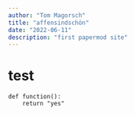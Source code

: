```yaml
---
author: "Tom Magorsch"
title: "affensindschön"
date: "2022-06-11"
description: "first papermod site"
---
```




# test

```
def function():
    return "yes"
```
